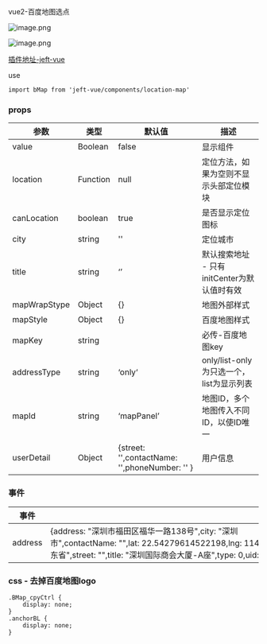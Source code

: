 <!--
 * @Author: your name
 * @Date: 2022-02-21 11:56:14
 * @LastEditTime: 2022-02-21 11:56:14
 * @LastEditors: Please set LastEditors
 * @Description: 打开koroFileHeader查看配置 进行设置: https://github.com/OBKoro1/koro1FileHeader/wiki/%E9%85%8D%E7%BD%AE
 * @FilePath: \jeft-vue-press\docs\guide\LocationMap.md
-->
vue2-百度地图选点


![image.png](https://p3-juejin.byteimg.com/tos-cn-i-k3u1fbpfcp/32d9ae91c46e4ba9915570a55e0d1392~tplv-k3u1fbpfcp-watermark.image?)


![image.png](https://p9-juejin.byteimg.com/tos-cn-i-k3u1fbpfcp/de4de5db461c4746ae720bfa0b12ef6c~tplv-k3u1fbpfcp-watermark.image?)


[插件地址-jeft-vue](https://link.juejin.cn?target=https%3A%2F%2Fwww.npmjs.com%2Fpackage%2Fjeft-vue "https://www.npmjs.com/package/jeft-vue")

use

```
import bMap from 'jeft-vue/components/location-map'
```

### props

| 参数               | 类型            | 默认值               | 描述                       |
| ---------------- | ------------- | ----------------- | ------------------------ |
| value            | Boolean       | false             | 显示组件                     |
| location         | Function      | null              | 定位方法，如果为空则不显示头部定位模块      |
| canLocation            | boolean        | true         | 是否显示定位图标                    |
| city             | string        | '' | 定位城市 |
| title     | string        | ‘’ | 默认搜索地址 - 只有initCenter为默认值时有效 |
| mapWrapStype            | Object         | {}        | 地图外部样式                     |
| mapStyle | Object       | {}             | 百度地图样式                     |
| mapKey       | string |                | 必传-百度地图key         |
| addressType       | string |      ‘only‘          |  only/list-only为只选一个，list为显示列表         |
| mapId       | string |      ‘mapPanel’          | 地图ID，多个地图传入不同ID，以使ID唯一         |
| userDetail       | Object |      {street: '',contactName: '',phoneNumber: '' }          | 用户信息         |

### 事件

| 事件               | 返回参数            | 
| ---------------- | ------------- | 
| address            | {address: "深圳市福田区福华一路138号",city: "深圳市",contactName: "",lat: 22.54279614522198,lng: 114.05778768593017,phoneNumber: "",postcode: null,province: "广东省",street: "",title: "深圳国际商会大厦-A座",type: 0,uid: "108ed554a3f5358229fc4892",_poiType: "房地产"}       |      


### css - 去掉百度地图logo

```
.BMap_cpyCtrl {
    display: none;
}
.anchorBL {
    display: none;
}
```



